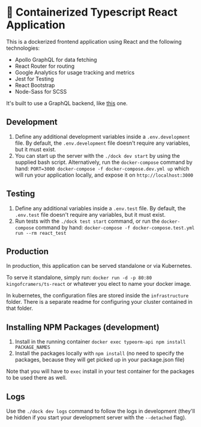 # 🚀 Containerized Typescript React Application

This is a dockerized frontend application using React and the following technologies:

- Apollo GraphQL for data fetching
- React Router for routing
- Google Analytics for usage tracking and metrics
- Jest for Testing
- React Bootstrap
- Node-Sass for SCSS

It's built to use a GraphQL backend, like [this](https://github.com/KingOfCramers/typeorm-typegrapqhl-api) one.

## Development

1. Define any additional development variables inside a `.env.development` file. By default, the `.env.development` file doesn't require any variables, but it must exist.
2. You can start up the server with the `./dock dev start` by using the supplied bash script. Alternatively, run the `docker-compose` command by hand: `PORT=3000 docker-compose -f docker-compose.dev.yml up` which will run your application locally, and expose it on `http://localhost:3000`

## Testing

1. Define any additional variables inside a `.env.test` file. By default, the `.env.test` file doesn't require any variables, but it must exist.
2. Run tests with the `./dock test start` command, or run the `docker-compose` command by hand: `docker-compose -f docker-compose.test.yml run --rm react_test`

## Production

In production, this application can be served standalone or via Kubernetes.

To serve it standalone, simply run: `docker run -d -p 80:80 kingofcramers/ts-react` or whatever you elect to name your docker image.

In kubernetes, the configuration files are stored inside the `infrastructure` folder. There is a separate readme for configuring your cluster contained in that folder.

## Installing NPM Packages (development)

1. Install in the running container `docker exec typeorm-api npm install PACKAGE_NAMES`
2. Install the packages locally with `npm install` (no need to specify the packages, because they will get picked up in your package.json file)

Note that you will have to `exec` install in your test container for the packages to be used there as well.

## Logs

Use the `./dock dev logs` command to follow the logs in development (they'll be hidden if you start your development server with the `--detached` flag).
